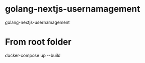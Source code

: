 # golang-nextjs-usernamagement

golang-nextjs-usernamagement

# From root folder

docker-compose up --build
